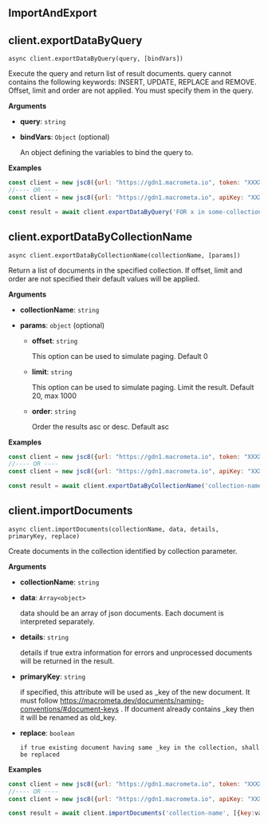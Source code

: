 ## ImportAndExport


## client.exportDataByQuery

`async client.exportDataByQuery(query, [bindVars])`

Execute the query and return list of result documents. query cannot contains the following keywords: INSERT, UPDATE, REPLACE and REMOVE. Offset, limit and order are not applied. You must specify them in the query.

 **Arguments**

- **query**: `string`

- **bindVars**: `Object` (optional)

  An object defining the variables to bind the query to.

**Examples**

```js
const client = new jsc8({url: "https://gdn1.macrometa.io", token: "XXXX"});
//---- OR ----
const client = new jsc8({url: "https://gdn1.macrometa.io", apiKey: "XXXX"});

const result = await client.exportDataByQuery('FOR x in some-collection LIMIT 0, 1000 RETURN x');
```

## client.exportDataByCollectionName

`async client.exportDataByCollectionName(collectionName, [params])`

 Return a list of documents in the specified collection. If offset, limit and order are not specified their default values will be applied.


 **Arguments**

- **collectionName**: `string`

- **params**: `object` (optional)
   
    - **offset**: `string`

        This option can be used to simulate paging. Default 0

    - **limit**: `string`

        This option can be used to simulate paging. Limit the result. Default 20, max 1000

    - **order**: `string`

        Order the results asc or desc. Default asc

**Examples**

```js
const client = new jsc8({url: "https://gdn1.macrometa.io", token: "XXXX"});
//---- OR ----
const client = new jsc8({url: "https://gdn1.macrometa.io", apiKey: "XXXX"});

const result = await client.exportDataByCollectionName('collection-name', {});
```

## client.importDocuments

`async client.importDocuments(collectionName, data, details, primaryKey, replace)`

 Create documents in the collection identified by collection parameter.

 **Arguments**

- **collectionName**: `string`

- **data**: `Array<object>`

    data should be an array of json documents. Each document is interpreted separately.

- **details**: `string`

    details if true extra information for errors and unprocessed documents will be returned in the result.

- **primaryKey**: `string`

     if specified, this attribute will be used as _key of the new document. It must follow https://macrometa.dev/documents/naming-conventions/#document-keys . If document already contains _key then it will be renamed as old_key.

- **replace**: `boolean`

      if true existing document having same _key in the collection, shall be replaced

**Examples**

```js
const client = new jsc8({url: "https://gdn1.macrometa.io", token: "XXXX"});
//---- OR ----
const client = new jsc8({url: "https://gdn1.macrometa.io", apiKey: "XXXX"});

const result = await client.importDocuments('collection-name', [{key:value}], true, 'key', true);
```
